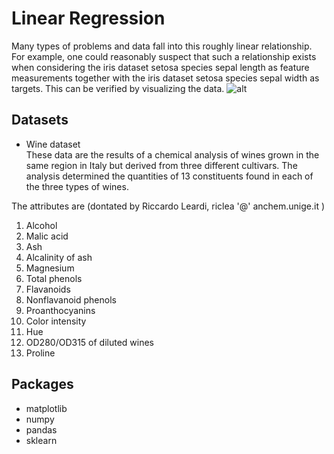 # Linear Regression
Many types of problems and data fall into this roughly linear relationship. For example, one could reasonably suspect that such a relationship exists when considering the iris dataset setosa species sepal length as feature measurements together with the iris dataset setosa species sepal width as targets. This can be verified by visualizing the data.
![alt](https://www.alpharithms.com/wp-content/uploads/1156/simple-linear-regression-banner.jpg)

## Datasets
- Wine dataset  
These data are the results of a chemical analysis of wines grown in the same region in Italy but derived from three different cultivars. The analysis determined the quantities of 13 constituents found in each of the three types of wines.  

The attributes are (dontated by Riccardo Leardi, riclea '@' anchem.unige.it )
1) Alcohol  
2) Malic acid  
3) Ash  
4) Alcalinity of ash  
5) Magnesium  
6) Total phenols  
7) Flavanoids  
8) Nonflavanoid phenols  
9) Proanthocyanins  
10) Color intensity  
11) Hue  
12) OD280/OD315 of diluted wines  
13) Proline  

## Packages
* matplotlib
* numpy
* pandas
* sklearn
